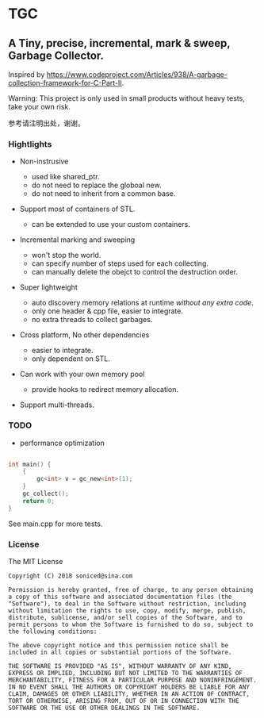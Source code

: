 # TGC

## A Tiny, precise, incremental, mark & sweep, Garbage Collector.

Inspired by https://www.codeproject.com/Articles/938/A-garbage-collection-framework-for-C-Part-II.

Warning: This project is only used in small products without heavy tests, take your own risk. 

参考请注明出处，谢谢。

### Hightlights
- Non-instrusive
    - used like shared_ptr.
    - do not need to replace the globoal new.
    - do not need to inherit from a common base.    
    
- Support most of containers of STL.    
    - can be extended to use your custom containers.

- Incremental marking and sweeping
    - won't stop the world.
    - can specify number of steps used for each collecting.
    - can manually delete the obejct to control the destruction order.

- Super lightweight
    - auto discovery memory relations at runtime *without any extra code*.
    - only one header & cpp file, easier to integrate.
    - no extra threads to collect garbages.
    
- Cross platform, No other dependencies
    - easier to integrate.
    - only dependent on STL.
    
- Can work with your own memory pool
    - provide hooks to redirect memory allocation.
    
- Support multi-threads.

### TODO
- performance optimization

``` c++

int main() { 
    {
        gc<int> v = gc_new<int>(1);
    }
    gc_collect();    
    return 0;
}

```
See main.cpp for more tests.

### License

The MIT License

```
Copyright (C) 2018 soniced@sina.com

Permission is hereby granted, free of charge, to any person obtaining a copy of this software and associated documentation files (the "Software"), to deal in the Software without restriction, including without limitation the rights to use, copy, modify, merge, publish, distribute, sublicense, and/or sell copies of the Software, and to permit persons to whom the Software is furnished to do so, subject to the following conditions:

The above copyright notice and this permission notice shall be included in all copies or substantial portions of the Software.

THE SOFTWARE IS PROVIDED "AS IS", WITHOUT WARRANTY OF ANY KIND, EXPRESS OR IMPLIED, INCLUDING BUT NOT LIMITED TO THE WARRANTIES OF MERCHANTABILITY, FITNESS FOR A PARTICULAR PURPOSE AND NONINFRINGEMENT. IN NO EVENT SHALL THE AUTHORS OR COPYRIGHT HOLDERS BE LIABLE FOR ANY CLAIM, DAMAGES OR OTHER LIABILITY, WHETHER IN AN ACTION OF CONTRACT, TORT OR OTHERWISE, ARISING FROM, OUT OF OR IN CONNECTION WITH THE SOFTWARE OR THE USE OR OTHER DEALINGS IN THE SOFTWARE.
```
